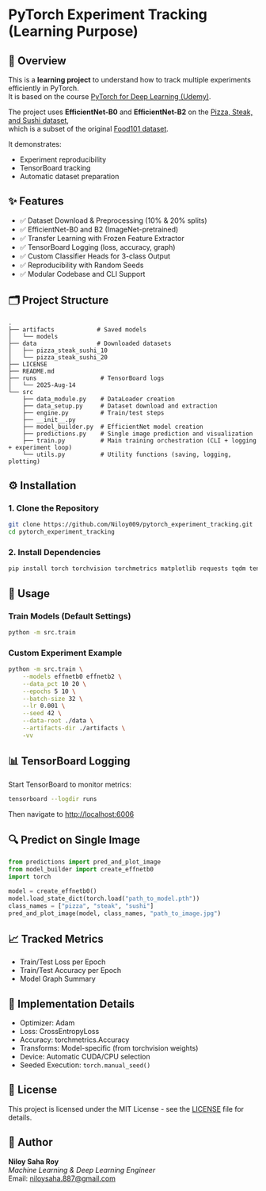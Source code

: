 # PyTorch Experiment Tracking (Learning Purpose)

## 📌 Overview
This is a **learning project** to understand how to track multiple experiments efficiently in PyTorch.  
It is based on the course [PyTorch for Deep Learning (Udemy)](https://www.udemy.com/share/107xb23@RUavMD6_EBgSB_soCutfJzyeDMpzQTEweXRu6-4gPHcovnM6C0jsxC_hFu5xLbAK0w==/).

The project uses **EfficientNet-B0** and **EfficientNet-B2** on the [Pizza, Steak, and Sushi dataset](https://github.com/mrdbourke/pytorch-deep-learning),  
which is a subset of the original [Food101 dataset](https://data.vision.ee.ethz.ch/cvl/datasets_extra/food-101/).

It demonstrates:
- Experiment reproducibility  
- TensorBoard tracking  
- Automatic dataset preparation

## ✨ Features
- ✅ Dataset Download & Preprocessing (10% & 20% splits)
- ✅ EfficientNet-B0 and B2 (ImageNet-pretrained)
- ✅ Transfer Learning with Frozen Feature Extractor
- ✅ TensorBoard Logging (loss, accuracy, graph)
- ✅ Custom Classifier Heads for 3-class Output
- ✅ Reproducibility with Random Seeds
- ✅ Modular Codebase and CLI Support

## 🗂️ Project Structure
```
.
├── artifacts            # Saved models
│   └── models
├── data                 # Downloaded datasets
│   ├── pizza_steak_sushi_10
│   └── pizza_steak_sushi_20
├── LICENSE
├── README.md
├── runs                  # TensorBoard logs
│   └── 2025-Aug-14
└── src
    ├── data_module.py    # DataLoader creation
    ├── data_setup.py     # Dataset download and extraction
    ├── engine.py         # Train/test steps
    ├── __init__.py
    ├── model_builder.py  # EfficientNet model creation
    ├── predictions.py    # Single image prediction and visualization
    ├── train.py          # Main training orchestration (CLI + logging + experiment loop)
    └── utils.py          # Utility functions (saving, logging, plotting)

```

## ⚙️ Installation

### 1. Clone the Repository
```bash
git clone https://github.com/Niloy009/pytorch_experiment_tracking.git
cd pytorch_experiment_tracking
```

### 2. Install Dependencies
```bash
pip install torch torchvision torchmetrics matplotlib requests tqdm tensorboard
```

## 🚀 Usage

### Train Models (Default Settings)
```bash
python -m src.train
```

### Custom Experiment Example
```bash
python -m src.train \
    --models effnetb0 effnetb2 \
    --data_pct 10 20 \
    --epochs 5 10 \
    --batch-size 32 \
    --lr 0.001 \
    --seed 42 \
    --data-root ./data \
    --artifacts-dir ./artifacts \
    -vv
```

## 📊 TensorBoard Logging
Start TensorBoard to monitor metrics:
```bash
tensorboard --logdir runs
```
Then navigate to [http://localhost:6006](http://localhost:6006)

## 🔍 Predict on Single Image
```python
from predictions import pred_and_plot_image
from model_builder import create_effnetb0
import torch

model = create_effnetb0()
model.load_state_dict(torch.load("path_to_model.pth"))
class_names = ["pizza", "steak", "sushi"]
pred_and_plot_image(model, class_names, "path_to_image.jpg")
```

## 📈 Tracked Metrics
- Train/Test Loss per Epoch
- Train/Test Accuracy per Epoch
- Model Graph Summary

## 🧠 Implementation Details
- Optimizer: Adam
- Loss: CrossEntropyLoss
- Accuracy: torchmetrics.Accuracy
- Transforms: Model-specific (from torchvision weights)
- Device: Automatic CUDA/CPU selection
- Seeded Execution: `torch.manual_seed()`

## 📜 License
This project is licensed under the MIT License - see the [LICENSE](LICENSE) file for details.

## 👤 Author
**Niloy Saha Roy**  
_Machine Learning & Deep Learning Engineer_ <br>
Email: niloysaha.887@gmail.com
